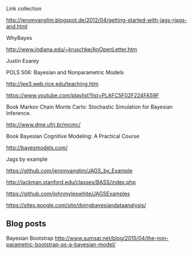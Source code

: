 
Link collection

http://jeromyanglim.blogspot.de/2012/04/getting-started-with-jags-rjags-and.html


WhyBayes

http://www.indiana.edu/~kruschke/AnOpenLetter.htm


Justin Esarey

POLS 506: Bayesian and Nonparametric Models 

http://jee3.web.rice.edu/teaching.htm

https://www.youtube.com/playlist?list=PLAFC5F02F224FA59F

Book Markov Chain Monte Carlo: Stochastic Simulation for Bayesian Inference.

http://www.dme.ufrj.br/mcmc/

Book Bayesian Cognitive Modeling: A Practical Course

http://bayesmodels.com/

Jags by example

https://github.com/jeromyanglim/JAGS_by_Example


http://jackman.stanford.edu/classes/BASS/index.php


https://github.com/johnmyleswhite/JAGSExamples

https://sites.google.com/site/doingbayesiandataanalysis/


## Blog posts 

Bayesian Bootstrap http://www.sumsar.net/blog/2015/04/the-non-parametric-bootstrap-as-a-bayesian-model/


